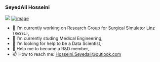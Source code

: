 ### SeyedAli Hosseini

![](https://komarev.com/ghpvc/?username=Hosseini-Seyedali&style=plastic&color=blueviolet)
[![image](https://user-images.githubusercontent.com/113532571/209448722-11b0c2d7-35dd-4972-a23b-6922bff23075.png)](https://www.linkedin.com/in/hosseini-seyedali/)

- 🔭 I’m currently working on Research Group for Surgical Simulator Linz `(ReSSL)`,
- 🌱 I’m currently studing Medical Engineering,
- 🤔 I’m looking for help to be a Data Scientist,
- 💬 Help me to become a R&D member, 
- 📫 How to reach me: Hosseini.Seyedali@outlook.com
